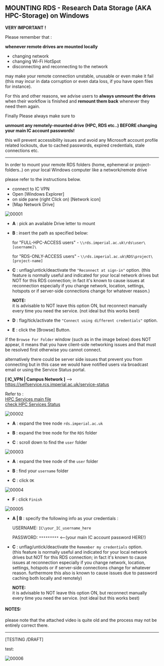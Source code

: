 ## MOUNTING RDS - Research Data Storage (AKA HPC-Storage) on Windows


**VERY IMPORTANT !**  

Please remember that :

**whenever remote drives are mounted locally**

- changing network  
- changing Wi-Fi HotSpot  
- disconnecting and reconnecting to the network  

may make your remote connection unstable, unusable or even make it fail (this may incur in data corruption or even data loss, if you have open files for instance).

For this and other reasons, we advise users to **always unmount the drives** when their workflow is finished and **remount them back** whenever they need them again.

Finally Please always make sure to

**unmount any remotely-mounted drive (HPC, RDS etc..) BEFORE changing your main IC account passwords!**

this will prevent accessibility issues and avoid any Microsoft account profile related  lockouts, due to cached passwords, expired credentials, stale connections etc.

--- 

In order to mount your remote RDS folders (home, ephemeral or project-folders..) on your local Windows computer like a network/remote drive

please refer to the instructions below.

- connect to IC VPN
- Open [Windows Explorer]  
- on side pane (right Click on) [Network icon]     
- [Map Network Drive]  

![00001](https://github.com/ImperialCollegeLondon/RCS_UserSupport_public/blob/main/RDS_FSmounting/assets/00001.PNG)

- **A** : pick an available Drive letter to mount  

- **B** : insert the path as specified below:  

  for "FULL-HPC-ACCESS users" -  `\\rds.imperial.ac.uk\rds\user\[username]\`  

  for "RDS-ONLY-ACCESS users" -  `\\rds.imperial.ac.uk\RDS\project\[project-name]`  

- **C** :  unflag/untick/deactivate the ``"Reconnect at sign-in"`` option.
  (this feature is normally useful and indicated for your local network drives but NOT for this RDS connection; in fact it's known to cause issues at reconnection especially if you change network, location, settings, hotspots or if server-side connections change for whatever reason.)

  **NOTE:**  
  it is advisable to NOT leave this option ON, but reconnect manually every time you need the service. (not ideal but this works best)

- **D** :  flag/tick/activate the  `"Connect using different credentials"` option.  

- **E** :  click the [Browse] Button.

if the `Browse For Folder` window (such as in the image below) does NOT appear, it means that you have client-side networking issues and that must be resolved first otherwise you cannot connect.

alternatively there could be server side issues that prevent you from connecting but in this case we would have notified users via broadcast email or using the Service Status portal.

**[ IC_VPN | Campus Network ]** --> https://selfservice.rcs.imperial.ac.uk/service-status

Refer to :  
[HPC Services main file](/README.md)  
[check HPC Services Status](/Service_Status.md)  


![00002](https://github.com/ImperialCollegeLondon/RCS_UserSupport_public/blob/main/RDS_FSmounting/assets/00002.PNG)


- **A** : expand the tree node `rds.imperial.ac.uk`  

- **B** : expand the tree node for the `RDS` folder  

- **C** : scroll down to find the `user` folder  


![00003](https://github.com/ImperialCollegeLondon/RCS_UserSupport_public/blob/main/RDS_FSmounting/assets/00003.PNG)

- **A** : expand the tree node of the `user` folder

- **B** : find your `username` folder

- **C** : click `OK`

![00004](https://github.com/ImperialCollegeLondon/RCS_UserSupport_public/blob/main/RDS_FSmounting/assets/00004.PNG)


- **F** : click `Finish`

![00005](https://github.com/ImperialCollegeLondon/RCS_UserSupport_public/blob/main/RDS_FSmounting/assets/00005.PNG)

- **A | B** :  specify the following info as your credentials :  

  USERNAME:   `IC\your_IC_username_here`  

  PASSWORD:   `*********` <--(your main IC account password HERE!)


- **C** : unflag/untick/deactivate the `Remember my credentials` option.  
  (this feature is normally useful and indicated for your local network drives but NOT for this RDS connection; in fact it's known to cause issues at reconnection especially if you change network, location, settings, hotspots or if server-side connections change for whatever reason.
  furthermore this also is known to cause issues due to password caching both locally and remotely)

  **NOTE:**  
  it is advisable to NOT leave this option ON, but reconnect manually every time you need the service. (not ideal but this works best)





#### NOTES:

please note that the attached video is quite old and the process may not be entirely correct there.










---
[TESTING /DRAFT]


test:  

![00006](https://github.com/ImperialCollegeLondon/RCS_UserSupport_public/blob/main/RDS_FSmounting/assets/00006.PNG)

